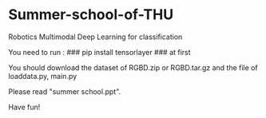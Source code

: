 # Summer-school-of-THU
Robotics Multimodal Deep Learning  for classification

You need to run : ### pip install tensorlayer ### at first

You should download the dataset of RGBD.zip or RGBD.tar.gz and the file of loaddata.py, main.py

Please read "summer school.ppt".

Have fun!
